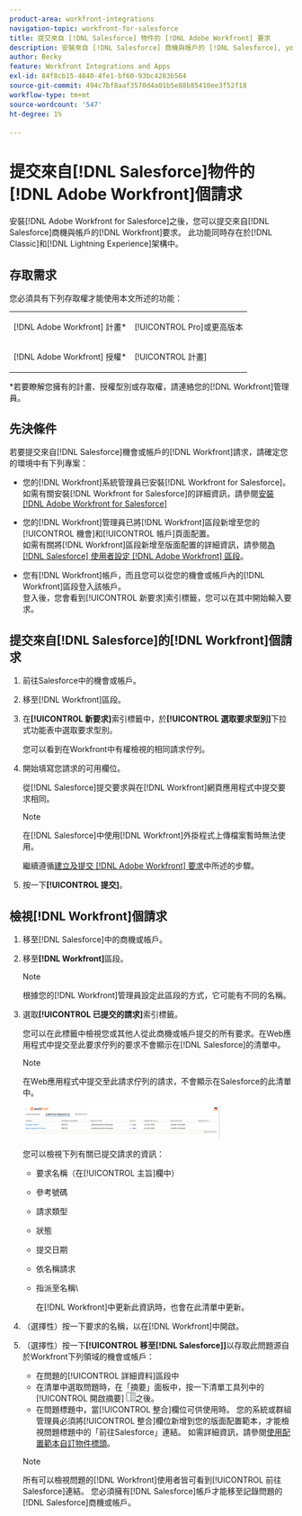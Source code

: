 ```yaml
---
product-area: workfront-integrations
navigation-topic: workfront-for-salesforce
title: 提交來自 [!DNL Salesforce] 物件的 [!DNL Adobe Workfront] 要求
description: 安裝來自 [!DNL Salesforce] 商機與帳戶的 [!DNL Salesforce], you can submit [!DNL Workfront] 要求的 [!DNL Adobe Workfront] 之後。 此功能同時存在於傳統和閃電體驗架構中。
author: Becky
feature: Workfront Integrations and Apps
exl-id: 84f8cb15-4840-4fe1-bf60-93bc4283b564
source-git-commit: 494c7bf8aaf3570d4a01b5e88b85410ee3f52f18
workflow-type: tm+mt
source-wordcount: '547'
ht-degree: 1%

---
```


# 提交來自[!DNL Salesforce]物件的[!DNL Adobe Workfront]個請求

安裝[!DNL Adobe Workfront for Salesforce]之後，您可以提交來自[!DNL Salesforce]商機與帳戶的[!DNL Workfront]要求。 此功能同時存在於[!DNL Classic]和[!DNL Lightning Experience]架構中。

## 存取需求

您必須具有下列存取權才能使用本文所述的功能：

<table style="table-layout:auto"> 
 <col> 
 <col> 
 <tbody> 
  <tr> 
   <td role="rowheader"><p>[!DNL Adobe Workfront] 計畫*</p></td> 
   <td> <p>[!UICONTROL Pro]或更高版本</p> </td> 
  </tr> 
  <tr> 
   <td role="rowheader"><p>[!DNL Adobe Workfront] 授權*</p></td> 
   <td> <p>[!UICONTROL 計畫]</p> </td> 
  </tr> 
 </tbody> 
</table>

&#42;若要瞭解您擁有的計畫、授權型別或存取權，請連絡您的[!DNL Workfront]管理員。

## 先決條件

若要提交來自[!DNL Salesforce]機會或帳戶的[!DNL Workfront]請求，請確定您的環境中有下列專案：

* 您的[!DNL Workfront]系統管理員已安裝[!DNL Workfront for Salesforce]。\
   如需有關安裝[!DNL Workfront for Salesforce]的詳細資訊，請參閱[安裝 [!DNL Adobe Workfront for Salesforce]](../../workfront-integrations-and-apps/using-workfront-with-salesforce/install-workfront-for-salesforce.md)

* 您的[!DNL Workfront]管理員已將[!DNL Workfront]區段新增至您的[!UICONTROL 機會]和[!UICONTROL 帳戶]頁面配置。\
   如需有關將[!DNL Workfront]區段新增至版面配置的詳細資訊，請參閱[為 [!DNL Salesforce] 使用者設定 [!DNL Adobe Workfront] 區段](../../workfront-integrations-and-apps/using-workfront-with-salesforce/configure-wf-section-for-salesforce-users.md)。

* 您有[!DNL Workfront]帳戶，而且您可以從您的機會或帳戶內的[!DNL Workfront]區段登入該帳戶。\
   登入後，您會看到[!UICONTROL 新要求]索引標籤，您可以在其中開始輸入要求。

## 提交來自[!DNL Salesforce]的[!DNL Workfront]個請求

1. 前往Salesforce中的機會或帳戶。
1. 移至[!DNL Workfront]區段。
1. 在&#x200B;**[!UICONTROL 新要求]**&#x200B;索引標籤中，於&#x200B;**[!UICONTROL 選取要求型別]**&#x200B;下拉式功能表中選取要求型別。

   您可以看到在Workfront中有權檢視的相同請求佇列。

1. 開始填寫您請求的可用欄位。

   從[!DNL Salesforce]提交要求與在[!DNL Workfront]網頁應用程式中提交要求相同。

   >[!NOTE]
   >
   >在[!DNL Salesforce]中使用[!DNL Workfront]外掛程式上傳檔案暫時無法使用。

   繼續遵循[建立及提交 [!DNL Adobe Workfront] 要求](../../manage-work/requests/create-requests/create-submit-requests.md)中所述的步驟。

1. 按一下&#x200B;**[!UICONTROL 提交]**。

## 檢視[!DNL Workfront]個請求

1. 移至[!DNL Salesforce]中的商機或帳戶。
1. 移至&#x200B;**[!DNL Workfront]**&#x200B;區段。

   >[!NOTE]
   >
   >根據您的[!DNL Workfront]管理員設定此區段的方式，它可能有不同的名稱。

1. 選取&#x200B;**[!UICONTROL 已提交的請求]**&#x200B;索引標籤。

   您可以在此標籤中檢視您或其他人從此商機或帳戶提交的所有要求。在Web應用程式中提交至此要求佇列的要求不會顯示在[!DNL Salesforce]的清單中。

   >[!NOTE]
   >
   >在Web應用程式中提交至此請求佇列的請求，不會顯示在Salesforce的此清單中。

   ![salesforce_submitted_requests.png](assets/salesforce-submitted-requests-350x58.png)

   您可以檢視下列有關已提交請求的資訊：

   * 要求名稱（在[!UICONTROL 主旨]欄中）
   * 參考號碼
   * 請求類型
   * 狀態
   * 提交日期
   * 依名稱請求
   * 指派至名稱\

     在[!DNL Workfront]中更新此資訊時，也會在此清單中更新。

1. （選擇性）按一下要求的名稱，以在[!DNL Workfront]中開啟。

1. （選擇性）按一下&#x200B;**[!UICONTROL 移至[!DNL Salesforce]]**&#x200B;以存取此問題源自於Workfront下列領域的機會或帳戶：

   * 在問題的[!UICONTROL 詳細資料]區段中
   * 在清單中選取問題時，在「摘要」面板中，按一下清單工具列中的[!UICONTROL 開啟摘要] ![摘要面板圖示](assets/summary-panel-icon.png)之後。
   * 在問題標題中，當[!UICONTROL 整合]欄位可供使用時。 您的系統或群組管理員必須將[!UICONTROL 整合]欄位新增到您的版面配置範本，才能檢視問題標題中的「前往Salesforce」連結。 如需詳細資訊，請參閱[使用配置範本自訂物件標頭](../../administration-and-setup/customize-workfront/use-layout-templates/customize-object-headers.md)。

   >[!NOTE]
   >
   >所有可以檢視問題的[!DNL Workfront]使用者皆可看到[!UICONTROL 前往Salesforce]連結。 您必須擁有[!DNL Salesforce]帳戶才能移至記錄問題的[!DNL Salesforce]商機或帳戶。
